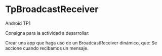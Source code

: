 # TpBroadcastReceiver

Android TP1

Consigna para la actividad a desarrollar:

Crear una app que haga uso de un BroadcastReceiver dinámico, que:  Se accione cuando recibamos un mensaje.
